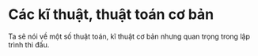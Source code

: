 # Các kĩ thuật, thuật toán cơ bản

Ta sẽ nói về một số thuật toán, kĩ thuật cơ bản nhưng quan trọng trong lập trình thi đấu. 